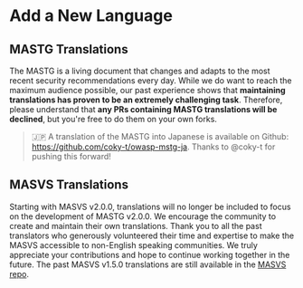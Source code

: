 # Add a New Language

## MASTG Translations

The MASTG is a living document that changes and adapts to the most recent security recommendations every day. While we do want to reach the maximum audience possible, our past experience shows that **maintaining translations has proven to be an extremely challenging task**. Therefore, please understand that **any PRs containing MASTG translations will be declined**, but you're free to do them on your own forks.

> 🇯🇵 A translation of the MASTG into Japanese is available on Github: <https://github.com/coky-t/owasp-mstg-ja>. Thanks to @coky-t for pushing this forward!

## MASVS Translations

Starting with MASVS v2.0.0, translations will no longer be included to focus on the development of MASTG v2.0.0. We encourage the community to create and maintain their own translations. Thank you to all the past translators who generously volunteered their time and expertise to make the MASVS accessible to non-English speaking communities. We truly appreciate your contributions and hope to continue working together in the future. The past MASVS v1.5.0 translations are still available in the [MASVS repo](https://github.com/OWASP/masvs/releases/tag/v1.5.0).
